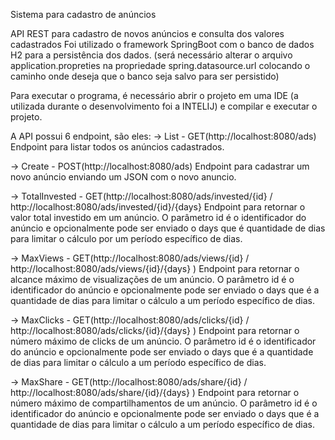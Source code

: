 Sistema para cadastro de anúncios

API REST para cadastro de novos anúncios e consulta dos valores cadastrados
Foi utilizado o framework SpringBoot com o banco de dados H2 para a persistência dos dados. (será necessário alterar o arquivo application.propreties na propriedade spring.datasource.url colocando o caminho onde deseja que o banco seja salvo para ser persistido)

Para executar o programa, é necessário abrir o projeto em uma IDE (a utilizada durante o desenvolvimento foi a INTELIJ) e compilar e executar o projeto.

  A API possui 6 endpoint, são eles: 
  -> List - GET(http://localhost:8080/ads) Endpoint para listar todos os anúncios cadastrados.
  
  -> Create - POST(http://localhost:8080/ads) Endpoint para cadastrar um novo anúncio enviando um JSON com o novo anuncio.
  
  -> TotalInvested - GET(http://localhost:8080/ads/invested/{id}  / http://localhost:8080/ads/invested/{id}/{days} Endpoint para retornar o valor total investido em        um anúncio. O parâmetro id é o identificador do anúncio e opcionalmente pode ser enviado o days que é quantidade de dias para limitar o cálculo por um              período específico de dias. 
  
  -> MaxViews - GET(http://localhost:8080/ads/views/{id}  /  http://localhost:8080/ads/views/{id}/{days} ) Endpoint para retornar o alcance máximo de visualizações       de um anúncio. O parâmetro id é o identificador do anúncio e opcionalmente pode ser enviado o days que é a quantidade de dias para limitar o cálculo a um           período específico de dias. 
  
  -> MaxClicks - GET(http://localhost:8080/ads/clicks/{id}  /  http://localhost:8080/ads/clicks/{id}/{days} ) Endpoint para retornar o número máximo de clicks de um        anúncio. O parâmetro id é o identificador do anúncio e opcionalmente pode ser enviado o days que é a quantidade de dias para limitar o cálculo a um período          específico de dias. 
  
  -> MaxShare - GET(http://localhost:8080/ads/share/{id}  /  http://localhost:8080/ads/share/{id}/{days} ) Endpoint para retornar o número máximo de                        compartilhamentos de um anúncio. O parâmetro id é o identificador do anúncio e opcionalmente pode ser enviado o days que é a quantidade de dias para limitar        o cálculo a um período específico de dias. 

